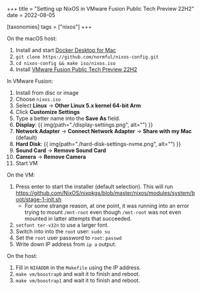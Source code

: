 +++
title = "Setting up NixOS in VMware Fusion Public Tech Preview 22H2"
date = 2022-08-05

[taxonomies]
tags = ["nixos"]
+++

On the macOS host:

1. Install and start [Docker Desktop for Mac](https://docs.docker.com/desktop/install/mac-install)
1. `git clone https://github.com/normful/nixos-config.git`
1. `cd nixos-config && make iso/nixos.iso`
1. Install [VMware Fusion Public Tech Preview 22H2](https://customerconnect.vmware.com/downloads/get-download?downloadGroup=FUS-PUBTP-22H2)

In VMware Fusion:
1. Install from disc or image
1. Choose `nixos.iso`
1. Select **Linux** -> **Other Linux 5.x kernel 64-bit Arm**
1. Click **Customize Settings**
1. Type a better name into the **Save As** field.
1. **Display**:
    {{ img(path="./display-settings.png", alt="") }}
1. **Network Adapter** -> **Connect Network Adapter** -> **Share with my Mac** (default)
1. **Hard Disk**:
    {{ img(path="./hard-disk-settings-nvme.png", alt="") }}
1. **Sound Card** -> **Remove Sound Card**
1. **Camera** -> **Remove Camera**
1. Start VM

On the VM:
1. Press enter to start the installer (default selection). This will run https://github.com/NixOS/nixpkgs/blob/master/nixos/modules/system/boot/stage-1-init.sh
    - For some strange reason, at one point, it was running into an error trying to mount `/mnt-root` even though `/mnt-root` was not even mounted in latter attempts that succeeded.
1. `setfont ter-v32n` to use a larger font.
1. Switch into into the `root` user: `sudo su`
1. Set the `root` user password to `root`: `passwd`
1. Write down IP address from `ip a` output.

On the host:
1. Fill in `NIXADDR` in the `Makefile` using the IP address.
1. `make vm/boostrap0` and wait it to finish and reboot.
1. `make vm/boostrap1` and wait it to finish and reboot.
